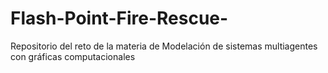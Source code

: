# Flash-Point-Fire-Rescue-
Repositorio del reto de la materia de Modelación de sistemas multiagentes con gráficas computacionales
